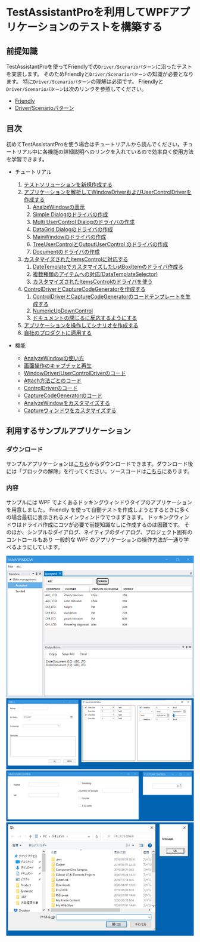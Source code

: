 # TestAssistantProを利用してWPFアプリケーションのテストを構築する

## 前提知識
TestAssistantProを使ってFriendlyでの`Driver/Scenarioパターン`に沿ったテストを実装します。
そのためFriendlyと`Driver/Scenarioパターン`の知識が必要となります。
特に`Driver/Scenarioパターン`の理解は必須です。
Friendlyと`Driver/Scenarioパターン`は次のリンクを参照してください。

+ [Friendly](https://github.com/Codeer-Software/Friendly/blob/master/README.jp.md)
+ [Driver/Scenarioパターン](https://github.com/Codeer-Software/Friendly/blob/master/TestAutomationDesign.jp.md)

## 目次
初めてTestAssistantProを使う場合はチュートリアルから読んでください。チュートリアル中に各機能の詳細説明へのリンクを入れているので効率良く使用方法を学習できます。

- チュートリアル

	1. [テストソリューションを新規作成する](tutorial/Sln.md)
	2. [アプリケーションを解析してWindowDriverおよびUserControlDriverを作成する](tutorial/WindowDriver.md)
		1. [AnalzeWindowの表示](tutorial/WindowDriver1.md)
		2. [Simple Dialogのドライバの作成](tutorial/WindowDriver2.md)
		3. [Multi UserControl Dialogのドライバの作成](tutorial/WindowDriver3.md)
		4. [DataGrid Dialogのドライバの作成](tutorial/WindowDriver4.md)
		5. [MainWindowのドライバの作成](tutorial/WindowDriver5.md)
		6. [TreeUserControlとOutputUserControl のドライバの作成](tutorial/WindowDriver6.md)
		7. [Documentのドライバの作成](tutorial/WindowDriver7.md)
	3. [カスタマイズされたItemsControlに対応する](tutorial/ItemsControlDriver.md)
		1. [DateTemplateでカスタマイズしたListBoxItemのドライバ作成る](tutorial/ItemsControlDriver1.md)
		2. [複数種類のアイテムへの対応(DataTemplateSelector)](tutorial/ItemsControlDriver2.md)
		3. [カスタマイズされたItemsControlのドライバを使う](tutorial/ItemsControlDriver3.md)
	3. [ControlDriverとCaptureCodeGeneratorを作成する](tutorial/ControlDriver.md)
		1. [ControlDriverとCaptureCodeGeneratorのコードテンプレートを生成する](tutorial/ControlDriver1.md)
		2. [NumericUpDownControl](tutorial/ControlDriver2.md)
		3. [ドキュメントの閉じるに反応するようにする](tutorial/ControlDriver3.md)
	4. [アプリケーションを操作してシナリオを作成する](tutorial/Scenario.md)
	5. [自社のプロダクトに適用する](tutorial/Apply.md)

- 機能
  - [AnalyzeWindowの使い方](feature/AnalyzeWindow.md)
  - [画面操作のキャプチャと再生](feature/CaptureAndExecute.md)
  - [WindowDriver/UserControlDriverのコード](feature/GeneratedCode.md)
  - [Attach方法ごとのコード](feature/Attach.md)
  - [ControlDriverのコード](feature/ControlDriver.md)
  - [CaptureCodeGeneratorのコード](feature/CaptureCodeGenerator.md)
  - [AnalyzeWindowをカスタマイズする](feature/CustomizeAnalyzeWindow.md)
  - [Captureウィンドウをカスタマイズする](feature/CustomizeCaptureWindow.md)
 
## 利用するサンプルアプリケーション
### ダウンロード
サンプルアプリケーションは[こちら](https://github.com/Codeer-Software/TestAssistantPro.Manual/releases/download/ver0.2/WpfDockApp.zip)からダウンロードできます。ダウンロード後には「ブロックの解除」を行ってください。ソースコードは[こちら](WpfDockApp)にあります。

### 内容
サンプルには WPF でよくあるドッキングウィンドウタイプのアプリケーションを用意しました。
Friendly を使って自動テストを作成しようとするときに多くの場合最初に表示されるメインウィンドウでつまずきます。
ドッキングウィンドウはドライバ作成にコツが必要で前提知識なしに作成するのは困難です。
そのほか、シンプルなダイアログ、ネイティブのダイアログ、プロジェクト固有のコントロールもあり
一般的な WPF のアプリケーションの操作方法が一通り学べるようにしています。

![DemoApp1.png](Img/DemoApp1.png)
![DemoApp2.png](Img/DemoApp2.png)
![DemoApp3.png](Img/DemoApp3.png)
![DemoApp4.png](Img/DemoApp4.png)
